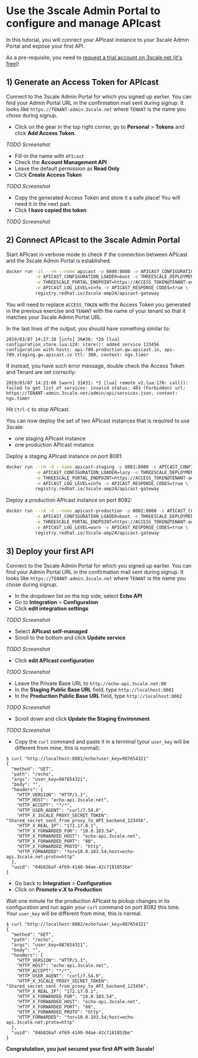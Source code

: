 # Use the 3scale Admin Portal to configure and manage APIcast

In this tutorial, you will connect your APIcast instance to your 3scale Admin
Portal and expose your first API.

As a pre-requisite, you need to [request a trial account on 3scale.net (it's free)](https://www.3scale.net/signup)!

## 1) Generate an Access Token for APIcast

Connect to the 3scale Admin Portal for which you signed up earlier. You can find your Admin Portal URL in the confirmation mail sent during signup. It looks like `https://TENANT-admin.3scale.net` where `TENANT` is the name you chose during signup.

- Click on the gear in the top right corner, go to **Personal** > **Tokens** and click **Add Access Token**.

*TODO Screenshot*

- Fill-in the name with `APIcast`
- Check the **Account Management API**
- Leave the default permission as **Read Only**
- Click **Create Access Token**

*TODO Screenshot*

- Copy the generated Access Token and store it a safe place! You will need it in the next part.
- Click **I have copied the token**

*TODO Screenshot*

## 2) Connect APIcast to the 3scale Admin Portal

Start APIcast in verbose mode to check if the connection between APIcast and the 3scale Admin Portal is established:

```sh
docker run -it --rm --name apicast -p 8080:8080 -e APICAST_CONFIGURATION_CACHE=300 \
           -e APICAST_CONFIGURATION_LOADER=boot -e THREESCALE_DEPLOYMENT_ENV=staging \
           -e THREESCALE_PORTAL_ENDPOINT=https://ACCESS_TOKEN@TENANT-admin.3scale.net \
           -e APICAST_LOG_LEVEL=info -e APICAST_RESPONSE_CODES=true \
           registry.redhat.io/3scale-amp24/apicast-gateway
```

You will need to replace `ACCESS_TOKEN` with the Access Token you generated
in the previous exercise and `TENANT` with the name of your tenant so that it
matches your 3scale Admin Portal URL.

In the last lines of the output, you should have something similar to:

```raw
2019/03/07 14:27:38 [info] 36#36: *26 [lua] configuration_store.lua:124: store(): added service 123456 configuration with hosts: api-789.production.gw.apicast.io, api-789.staging.gw.apicast.io ttl: 300, context: ngx.timer
```

If instead, you have such error message, double check the Access Token and Tenant are set correctly:

```raw
2019/03/07 14:21:00 [warn] 31#31: *2 [lua] remote_v2.lua:170: call(): failed to get list of services: invalid status: 403 (Forbidden) url: https://TENANT-admin.3scale.net/admin/api/services.json, context: ngx.timer
```

Hit `Ctrl-C` to stop APIcast.

You can now deploy the set of two APIcast instances that is required to use
3scale:

- one staging APIcast instance
- one production APIcast instance

Deploy a staging APIcast instance on port 8081:

```sh
docker run --rm -d --name apicast-staging -p 8081:8080 -e APICAST_CONFIGURATION_CACHE=0 \
           -e APICAST_CONFIGURATION_LOADER=lazy -e THREESCALE_DEPLOYMENT_ENV=staging \
           -e THREESCALE_PORTAL_ENDPOINT=https://ACCESS_TOKEN@TENANT-admin.3scale.net \
           -e APICAST_LOG_LEVEL=info -e APICAST_RESPONSE_CODES=true \
           registry.redhat.io/3scale-amp24/apicast-gateway
```

Deploy a production APIcast instance on port 8082:

```sh
docker run --rm -d --name apicast-production -p 8082:8080 -e APICAST_CONFIGURATION_CACHE=60 \
           -e APICAST_CONFIGURATION_LOADER=boot -e THREESCALE_DEPLOYMENT_ENV=production \
           -e THREESCALE_PORTAL_ENDPOINT=https://ACCESS_TOKEN@TENANT-admin.3scale.net \
           -e APICAST_LOG_LEVEL=warn -e APICAST_RESPONSE_CODES=true \
           registry.redhat.io/3scale-amp24/apicast-gateway
```

## 3) Deploy your first API

Connect to the 3scale Admin Portal for which you signed up earlier. You can find your Admin Portal URL in the confirmation mail sent during signup. It looks like `https://TENANT-admin.3scale.net` where `TENANT` is the name you chose during signup.

- In the dropdown list on the top side, select **Echo API**
- Go to **Integration** > **Configuration**
- Click **edit integration settings**

*TODO Screenshot*

- Select **APIcast self-managed**
- Scroll to the bottom and click **Update service**

*TODO Screenshot*

- Click **edit APIcast configuration**

*TODO Screenshot*

- Leave the Private Base URL to `http://echo-api.3scale.net:80`
- In the **Staging Public Base URL** field, type `http://localhost:8081`
- In the **Production Public Base URL** field, type `http://localhost:8082`

*TODO Screenshot*

- Scroll down and click **Update the Staging Environment**

*TODO Screenshot*

- Copy the `curl` command and paste it in a terminal (your `user_key` will be different from mine, this is normal):

```raw
$ curl "http://localhost:8081/echo?user_key=987654321"
{
  "method": "GET",
  "path": "/echo",
  "args": "user_key=987654321",
  "body": "",
  "headers": {
    "HTTP_VERSION": "HTTP/1.1",
    "HTTP_HOST": "echo-api.3scale.net",
    "HTTP_ACCEPT": "*/*",
    "HTTP_USER_AGENT": "curl/7.54.0",
    "HTTP_X_3SCALE_PROXY_SECRET_TOKEN": "Shared_secret_sent_from_proxy_to_API_backend_123456",
    "HTTP_X_REAL_IP": "172.17.0.1",
    "HTTP_X_FORWARDED_FOR": "10.0.103.54",
    "HTTP_X_FORWARDED_HOST": "echo-api.3scale.net",
    "HTTP_X_FORWARDED_PORT": "80",
    "HTTP_X_FORWARDED_PROTO": "http",
    "HTTP_FORWARDED": "for=10.0.103.54;host=echo-api.3scale.net;proto=http"
  },
  "uuid": "04b826af-4f69-4140-94ae-42c7181853be"
}
```

- Go back to **Integration** > **Configuration**
- Click on **Promote v.X to Production**

Wait one minute for the production APIcast to pickup changes in its
configuration and run again your `curl` command on port 8082 this time.
Your `user_key` will be different from mine, this is normal.

```raw
$ curl "http://localhost:8082/echo?user_key=987654321"
{
  "method": "GET",
  "path": "/echo",
  "args": "user_key=987654321",
  "body": "",
  "headers": {
    "HTTP_VERSION": "HTTP/1.1",
    "HTTP_HOST": "echo-api.3scale.net",
    "HTTP_ACCEPT": "*/*",
    "HTTP_USER_AGENT": "curl/7.54.0",
    "HTTP_X_3SCALE_PROXY_SECRET_TOKEN": "Shared_secret_sent_from_proxy_to_API_backend_123456",
    "HTTP_X_REAL_IP": "172.17.0.1",
    "HTTP_X_FORWARDED_FOR": "10.0.103.54",
    "HTTP_X_FORWARDED_HOST": "echo-api.3scale.net",
    "HTTP_X_FORWARDED_PORT": "80",
    "HTTP_X_FORWARDED_PROTO": "http",
    "HTTP_FORWARDED": "for=10.0.103.54;host=echo-api.3scale.net;proto=http"
  },
  "uuid": "04b826af-4f69-4140-94ae-42c7181853be"
}
```

**Congratulation, you just secured your first API with 3scale!**
